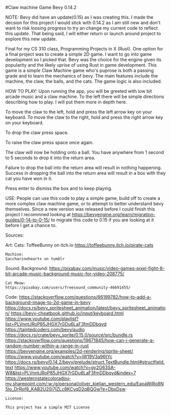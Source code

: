 #Claw machine Game Bevy 0.14.2

NOTE:
Bevy did have an update(0.15) as I was creating this. I made the decsion for this project I would stick with 0.14.2 as I am still new and don't want to risk loosing progress to try an change my current code to reflect this update.
That being said, I will either return or launch around project to explore this new update.

Final for my CS 310 class, Programming Projects in X (Rust). One option for a final project was to create a simple 2D game. I want to go into game development so I picked that. Bevy was the choice for the engine given its popularity
and the likely uprise of using Rust in game development. This game is a simple Claw Machine game who's puprose is both a passing grade and to learn the mechanics of bevy. The main features include the machine, the claw, the balls, and the cats. 
The game logic is also included.



HOW TO PLAY:
Upon running the app, you will be greeted with low bit arcade music and a claw machine. To the left there will be simple directions describing how to play. I will put them more in depth here.

To move the claw to the left, hold and press the left arrow key on your keyboard.
To move the claw to the right, hold and press the right arrow key on your keyboard.

To drop the claw press space.

To raise the claw press space once again.

The claw will now be holding onto a ball. You have anywhere from 1 second to 5 seconds to drop it into the return area.

Failure to drop the ball into the return area will result in nothing happening. Success in dropping the ball into the return area will result in a box with they cat you have won in it.

Press enter to dismiss the box and to keep playing.




USE:
People can use this code to play a simple game, build off to create a more complex claw machine game, or to attempt to better understand bevy themselves. Since a new version was released before I could finish this project
I recommned looking at https://bevyengine.org/learn/migration-guides/0-14-to-0-15/ to migrate this code to 0.15 if you are looking at it before I get a chance to.



Sources:

Art:
    Cats:
    ToffeeBunny on itch.io
    https://toffeebunny.itch.io/pirate-cats

    Machine:
    Saccharineheartx on tumblr

Sound:
    Background: 
    https://pixabay.com/music/video-games-pixel-fight-8-bit-arcade-music-background-music-for-video-208775/

    Cat Meow:
    https://pixabay.com/users/freesound_community-46691455/



Code:
    https://stackoverflow.com/questions/66199782/how-to-add-a-background-image-to-2d-game-in-bevy
    https://docs.rs/bevy_spritesheet_animation/latest/bevy_spritesheet_animation/
    https://bevy-cheatbook.github.io/input/keyboard.html
    https://www.youtube.com/playlist?list=PLVnntJRoP85JHGX7rGDu6LaF3fmDDbqyd
    https://taintedcoders.com/bevy/audio
    https://docs.rs/crate/bevy_sprite/0.15.0/source/src/bundle.rs
    https://stackoverflow.com/questions/19671845/how-can-i-generate-a-random-number-within-a-range-in-rust
    https://bevyengine.org/examples/2d-rendering/sprite-sheet/
    https://www.youtube.com/watch?v=iW19V3a96tYc
    https://docs.rs/bevy/0.14.2/bevy/prelude/struct.TextBundle.html#structfield.text
    https://www.youtube.com/watch?v=gy2G63SA-W8&list=PLVnntJRoP85JHGX7rGDu6LaF3fmDDbqyd&index=7
    https://westernstatecoloradou-my.sharepoint.com/:w:/g/personal/oliver_kielian_western_edu/EaoaWiRo8N5Io_DrRof8_KAB2U20i7IZLc8KCyqD2qBQGw?e=DbxDsw

    
    License:

    This project has a simple MIT License
